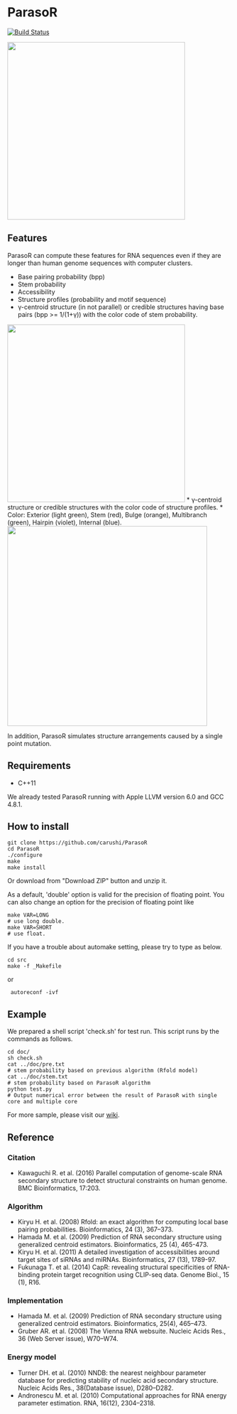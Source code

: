 # ParasoR
[![Build Status](https://drone.io/github.com/carushi/ParasoR/status.png)](https://drone.io/github.com/carushi/ParasoR/latest)

<img src="https://sites.google.com/site/cawatchm/software/parasor/logo.png" width="400">

## Features 
ParasoR can compute these features for RNA sequences even if they are longer than human genome sequences with computer clusters.

* Base pairing probability (bpp)
* Stem probability
* Accessibility
* Structure profiles (probability and motif sequence)
* γ-centroid structure (in not parallel) or credible structures having base pairs (bpp >= 1/(1+γ)) with the color code of stem probability.

<img src="https://sites.google.com/site/cawatchm/software/parasor/stem.png" width="400">
* γ-centroid structure or credible structures with the color code of structure profiles.
	* Color: Exterior (light green), Stem (red), Bulge (orange), Multibranch (green), Hairpin (violet), Internal (blue).

<img src="https://sites.google.com/site/cawatchm/software/parasor/prof.png" width="450">

In addition, ParasoR simulates structure arrangements caused by a single point mutation.

## Requirements

* C++11

We already tested ParasoR running with Apple LLVM version 6.0 and GCC 4.8.1.

## How to install

```
git clone https://github.com/carushi/ParasoR
cd ParasoR
./configure
make
make install
```

Or download from "Download ZIP" button and unzip it.

As a default, 'double' option is valid for the precision of floating point.
You can also change an option for the precision of floating point like

```
make VAR=LONG
# use long double.
make VAR=SHORT
# use float.
```

If you have a trouble about automake setting, please try to type as below.

```
cd src
make -f _Makefile
```
or

```
 autoreconf -ivf
```

## Example
We prepared a shell script 'check.sh' for test run.
This script runs by the commands as follows.

```
cd doc/
sh check.sh
cat ../doc/pre.txt
# stem probability based on previous algorithm (Rfold model)
cat ../doc/stem.txt
# stem probability based on ParasoR algorithm
python test.py
# Output numerical error between the result of ParasoR with single core and multiple core
```

For more sample, please visit our <a href="https://github.com/carushi/ParasoR/wiki">wiki</a>.

## Reference

### Citation
* Kawaguchi R. et al. (2016) Parallel computation of genome-scale RNA secondary structure to detect structural constraints on human genome. BMC Bioinformatics, 17:203.  

### Algorithm
* Kiryu H. et al. (2008) Rfold: an exact algorithm for computing local base pairing probabilities. Bioinformatics, 24 (3), 367–373.
* Hamada M. et al. (2009) Prediction of RNA secondary structure using generalized centroid estimators. Bioinformatics, 25 (4), 465-473.
* Kiryu H. et al. (2011) A detailed investigation of accessibilities around target sites of siRNAs and miRNAs. Bioinformatics, 27 (13), 1789-97.
* Fukunaga T. et al. (2014) CapR: revealing structural specificities of RNA-binding protein target recognition using CLIP-seq data. Genome Biol., 15 (1), R16.


### Implementation

* Hamada M. et al. (2009) Prediction of RNA secondary structure using generalized centroid estimators. Bioinformatics, 25(4), 465–473.
* Gruber AR. et al. (2008) The Vienna RNA websuite. Nucleic Acids Res., 36 (Web Server issue), W70–W74.

### Energy model

* Turner DH. et al. (2010) NNDB: the nearest neighbour parameter database for predicting stability of nucleic acid secondary structure. Nucleic Acids Res., 38(Database issue), D280–D282.
* Andronescu M. et al. (2010) Computational approaches for RNA energy parameter estimation. RNA, 16(12), 2304–2318.
